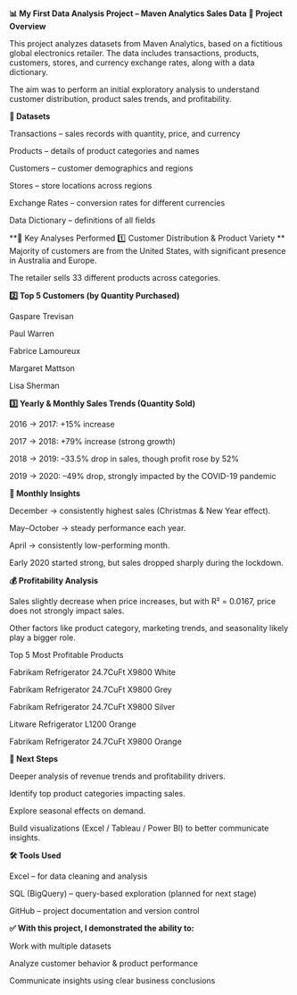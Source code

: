 **📊 **My First Data Analysis Project – Maven Analytics Sales Data**
🔎 Project Overview**

This project analyzes datasets from Maven Analytics, based on a fictitious global electronics retailer.
The data includes transactions, products, customers, stores, and currency exchange rates, along with a data dictionary.

The aim was to perform an initial exploratory analysis to understand customer distribution, product sales trends, and profitability.

**📂 Datasets**

Transactions – sales records with quantity, price, and currency

Products – details of product categories and names

Customers – customer demographics and regions

Stores – store locations across regions

Exchange Rates – conversion rates for different currencies

Data Dictionary – definitions of all fields

**📑 Key Analyses Performed
1️⃣ Customer Distribution & Product Variety
**
Majority of customers are from the United States, with significant presence in Australia and Europe.

The retailer sells 33 different products across categories.

**2️⃣ Top 5 Customers (by Quantity Purchased)**

Gaspare Trevisan

Paul Warren

Fabrice Lamoureux

Margaret Mattson

Lisa Sherman

**3️⃣ Yearly & Monthly Sales Trends (Quantity Sold)**

2016 → 2017: +15% increase

2017 → 2018: +79% increase (strong growth)

2018 → 2019: –33.5% drop in sales, though profit rose by 52%

2019 → 2020: –49% drop, strongly impacted by the COVID-19 pandemic

**📅 Monthly Insights**

December → consistently highest sales (Christmas & New Year effect).

May–October → steady performance each year.

April → consistently low-performing month.

Early 2020 started strong, but sales dropped sharply during the lockdown.

**💰 Profitability Analysis**

Sales slightly decrease when price increases, but with R² = 0.0167, price does not strongly impact sales.

Other factors like product category, marketing trends, and seasonality likely play a bigger role.

Top 5 Most Profitable Products

Fabrikam Refrigerator 24.7CuFt X9800 White

Fabrikam Refrigerator 24.7CuFt X9800 Grey

Fabrikam Refrigerator 24.7CuFt X9800 Silver

Litware Refrigerator L1200 Orange

Fabrikam Refrigerator 24.7CuFt X9800 Orange

**🚀 Next Steps**

Deeper analysis of revenue trends and profitability drivers.

Identify top product categories impacting sales.

Explore seasonal effects on demand.

Build visualizations (Excel / Tableau / Power BI) to better communicate insights.

**🛠️ Tools Used**

Excel – for data cleaning and analysis

SQL (BigQuery) – query-based exploration (planned for next stage)

GitHub – project documentation and version control

**✅ With this project, I demonstrated the ability to:**

Work with multiple datasets

Analyze customer behavior & product performance

Communicate insights using clear business conclusions
